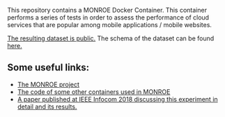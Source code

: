 This repository contains a MONROE Docker Container. This container performs a series of tests in order to assess the performance of cloud services that are popular among mobile applications / mobile websites.

[The resulting dataset is public.](https://zenodo.org/record/1136576) The schema of the dataset can be found [here.](https://github.com/FoivosMichelinakis/cloudmap/blob/master/supportingFiles/parsers/cloudmap.sql)

## Some useful links:
* [The MONROE project](https://www.monroe-project.eu/)
* [The code of some other containers used in MONROE](https://github.com/MONROE-PROJECT/Experiments/tree/master/experiments)
* [A paper published at IEEE Infocom 2018 discussing this experiment in detail and its results.](http://eprints.networks.imdea.org/id/document/4575)
